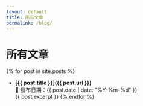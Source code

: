 ```yaml
---
layout: default
title: 所有文章
permalink: /blog/
---
```


# 所有文章

{% for post in site.posts %}
- **[{{ post.title }}]({{ post.url }})**  
  📅 發布日期：{{ post.date | date: "%Y-%m-%d" }}  
  {{ post.excerpt }}
{% endfor %}
